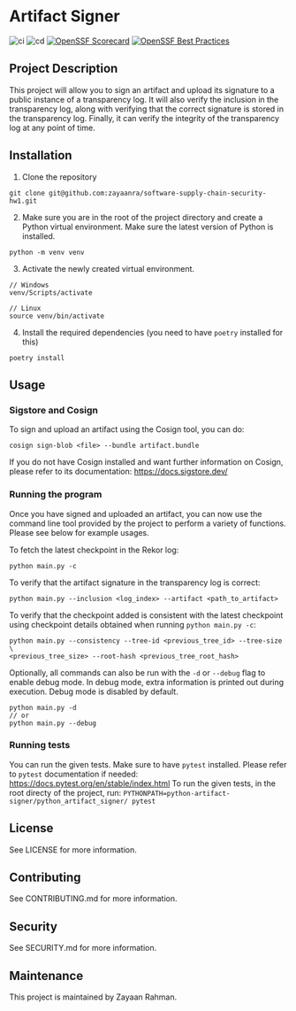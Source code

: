 # Artifact Signer
![ci](https://github.com/zayaanra/artifact-signer/actions/workflows/ci.yml/badge.svg) ![cd](https://github.com/zayaanra/artifact-signer/actions/workflows/cd.yml/badge.svg) [![OpenSSF Scorecard](https://api.scorecard.dev/projects/github.com/zayaanra/artifact-signer/badge)](https://scorecard.dev/viewer/?uri=github.com/zayaanra/artifact-signer) [![OpenSSF Best Practices](https://www.bestpractices.dev/projects/9763/badge)](https://www.bestpractices.dev/projects/9763)


## Project Description
This project will allow you to sign an artifact and upload its signature to a public instance of a transparency log. It will also verify the inclusion in the transparency log, along with verifying that the correct signature is stored in the transparency log. Finally, it can verify the integrity of the transparency log at any point of time.

## Installation
1. Clone the repository
```
git clone git@github.com:zayaanra/software-supply-chain-security-hw1.git
```

2. Make sure you are in the root of the project directory and create a Python virtual environment. Make sure the latest version of Python is installed.
```
python -m venv venv
```

3. Activate the newly created virtual environment.
```
// Windows
venv/Scripts/activate

// Linux
source venv/bin/activate
```

4. Install the required dependencies (you need to have `poetry` installed for this)
```
poetry install
```

## Usage

### Sigstore and Cosign
To sign and upload an artifact using the Cosign tool, you can do:
```
cosign sign-blob <file> --bundle artifact.bundle
```
If you do not have Cosign installed and want further information on Cosign, please refer to its documentation: https://docs.sigstore.dev/

### Running the program
Once you have signed and uploaded an artifact, you can now use the command line tool provided by the project to perform a variety of functions. Please see below for example usages.

To fetch the latest checkpoint in the Rekor log:
```
python main.py -c
```

To verify that the artifact signature in the transparency log is correct:
```
python main.py --inclusion <log_index> --artifact <path_to_artifact>
```

To verify that the checkpoint added is consistent with the latest checkpoint using checkpoint details obtained when running `python main.py -c`:
```
python main.py --consistency --tree-id <previous_tree_id> --tree-size \
<previous_tree_size> --root-hash <previous_tree_root_hash>
```

Optionally, all commands can also be run with the `-d` or `--debug` flag to enable debug mode. In debug mode, extra information is printed out during execution. Debug mode is disabled by default.
```
python main.py -d
// or
python main.py --debug
```

### Running tests
You can run the given tests. Make sure to have `pytest` installed. Please refer to `pytest` documentation if needed: https://docs.pytest.org/en/stable/index.html
To run the given tests, in the root directy of the project, run: `PYTHONPATH=python-artifact-signer/python_artifact_signer/ pytest`

## License
See LICENSE for more information.

## Contributing
See CONTRIBUTING.md for more information.

## Security
See SECURITY.md for more information.

## Maintenance
This project is maintained by Zayaan Rahman.